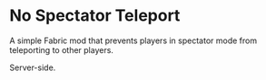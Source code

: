 # No Spectator Teleport
A simple Fabric mod that prevents players in spectator mode from teleporting to other players.

Server-side.
